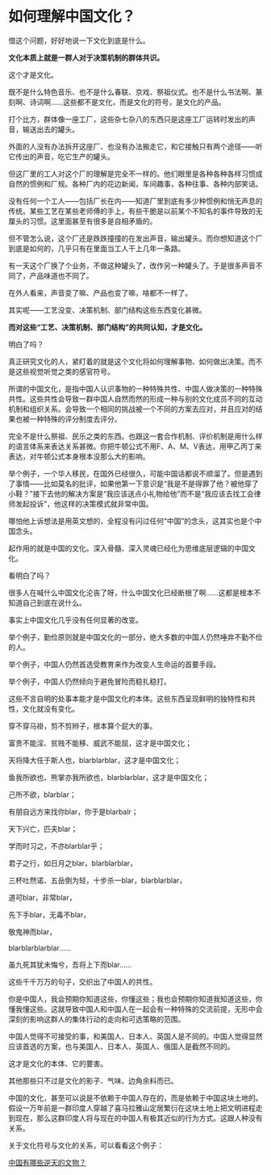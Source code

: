 # 如何理解中国文化？

借这个问题，好好地说一下文化到底是什么。

**文化本质上就是一群人对于决策机制的群体共识。**

这个才是文化。

既不是什么特色音乐、也不是什么春联、京戏、祭祖仪式。也不是什么书法啊、篆刻啊、诗词啊……这些都不是文化，而是文化的符号，是文化的产品。

打个比方，群体像一座工厂，这些杂七杂八的东西只是这座工厂运转时发出的声音，输送出去的罐头。

外面的人没有办法拆开这座厂、也没有办法搬走它，和它接触只有两个途径——听它传出的声音，吃它生产的罐头。

但这厂里的工人对这个厂的理解是完全不一样的。他们眼里是各种各种各样习惯成自然的惯例和厂规。各种厂内的花边新闻，车间趣事，各种往事、各种内部笑话。

没有任何一个工人——包括厂长在内——知道厂里到底有多少种惯例和悄无声息的传统。某些工艺在某些老师傅的手上，有些干脆是以前某个不知名的事件导致的无厘头的习惯。这里面甚至有很多是自相矛盾的。

但不管怎么说，这个厂还是跌跌撞撞的在发出声音，输出罐头。而你想知道这个厂到底是如何的，几乎只有在里面当工人干上几年一条路。

有一天这个厂换了个业务，不做这种罐头了，改作另一种罐头了。于是很多声音不同了，产品味道也不同了。

在外人看来，声音变了嘛、产品也变了嘛，啥都不一样了。

其实呢——工艺没变、决策机制、部门结构这些东西变化甚微。

**而对这些“工艺、决策机制、部门结构”的共同认知，才是文化。**

明白了吗？

真正研究文化的人，紧盯着的就是这个文化将如何理解事物、如何做出决策。而不是这些视觉听觉之类的感官符号。

所谓的中国文化，是指中国人认识事物的一种特殊共性、中国人做决策的一种特殊共性。这些共性会导致一群中国人自然而然的形成一种与别的文化成员不同的互动机制和组织关系。会导致一个相同的挑战被一个不同的方案去应对，并且应对的结果也被一种特殊的评分制度去评分。

完全不是什么祭祖、民乐之类的东西。也跟这一套合作机制、评价机制是用什么样的语言体系来表达关系甚微。你把牛顿公式不用F、A、M、V表达，用甲乙丙丁来表达，对牛顿公式本身根本没那么大的影响。

举个例子，一个华人移民，在国外已经很久，可能中国话都说不顺溜了。但是遇到了事情——比如莫名的批评，如果他第一下意识是“我是不是得罪了他？被他穿了小鞋？”接下去他的解决方案是“我应该送点小礼物给他”而不是“我应该去找工会律师发起投诉”，他这样的决策模式就非常中国。

哪怕他上诉想法是用英文想的，全程没有闪过任何“中国”的念头，这其实也是个中国念头。

起作用的就是中国的文化。深入骨髓、深入灵魂已经化为思维底层逻辑的中国文化。

看明白了吗？

很多人在喊什么中国文化沦丧了呀，什么中国文化已经断根了啊……这都是根本不知道自己到底在说什么。

事实上中国文化几乎没有任何显著的改变。

举个例子，勤俭原则就是中国文化的一部分，绝大多数的中国人仍然唾弃不勤不俭的人。

举个例子，中国人仍然首选受教育来作为改变人生命运的首要手段。

举个例子，中国人仍然倾向于避免冒险而稳扎稳打。

这些不言自明的处事本能才是中国文化的本体。这些东西呈现鲜明的独特性和共性，文化就没有变化。

穿不穿马褂，剪不剪辫子，根本算个屁大的事。

富贵不能淫、贫贱不能移、威武不能屈，这才是中国文化；

天将降大任于斯人也，blarblarblar，这才是中国文化；

鱼我所欲也、熊掌亦我所欲也，blarblarblar，这才是中国文化；

己所不欲，blarblar；

有朋自远方来找你blar，你于是blarbalr；

天下兴亡，匹夫blar；

学而时习之，不亦blarblar乎；

君子之行，如日月之blar，blarblarblar，

三杯吐然诺、五岳倒为轻，十步杀一blar，blarblarblar，

道可blar，非常blar，

先下手blar，无毒不blar，

敬鬼神而blar，

blarblarblarblar……

虽九死其犹未悔兮，吾将上下而blar……

这些千千万万的句子，交织出了中国人的共性。

你是中国人，我会预期你知道这些，你懂这些；我也会预期你知道我知道这些，你懂我懂这些。这就导致中国人和中国人在一起会有一种特殊的交流前提，无形中会深刻的影响这群人的集体行动的走向和可选策略的范围。

中国人觉得不可接受的事，和美国人、日本人、英国人是不同的。中国人觉得显然应该首选的方案，也与美国人、日本人、英国人、俄国人是截然不同的。

这才是文化的本体、它的要害。

其他那些只不过是文化的影子、气味、边角余料而已。

中国的文化，甚至可以说是不依赖于中国人存在的，而是依赖于中国这块土地的。假设一万年前是一群印度人穿越了喜马拉雅山定居繁衍在这块土地上把文明进程走到现在，那么这群印度人将与现在的中国人有极其近似的行为方式。这跟人种没有关系。

关于文化符号与文化的关系，可以看看这个例子：

[中国有哪些逆天的文物？](https://www.zhihu.com/question/22638720/answer/689886274)


